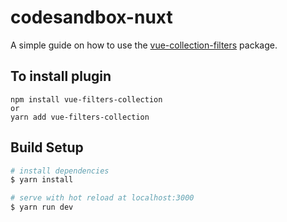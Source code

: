 # codesandbox-nuxt

A simple guide on how to use the [vue-collection-filters](https://www.npmjs.com/package/vue-filters-collection) package. 

## To install plugin

```
npm install vue-filters-collection
or
yarn add vue-filters-collection
```

## Build Setup

``` bash
# install dependencies
$ yarn install

# serve with hot reload at localhost:3000
$ yarn run dev
```

